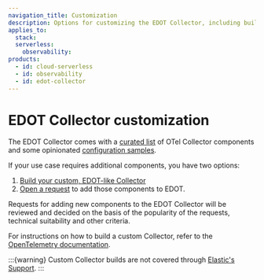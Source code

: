 ```yaml
---
navigation_title: Customization
description: Options for customizing the EDOT Collector, including building a custom Collector or requesting new components.
applies_to:
  stack:
  serverless:
    observability:
products:
  - id: cloud-serverless
  - id: observability
  - id: edot-collector
---
```


# EDOT Collector customization

The EDOT Collector comes with a [curated list](./components.md) of OTel Collector components and some opinionated [configuration samples](https://github.com/elastic/elastic-agent/tree/main/internal/pkg/otel/samples).

If your use case requires additional components, you have two options:

1. [Build your custom, EDOT-like Collector](./custom-collector.md)
2. [Open a request](https://github.com/elastic/elastic-agent/issues/new/choose) to add those components to EDOT.

Requests for adding new components to the EDOT Collector will be reviewed and decided on the basis of the popularity of the requests, technical suitability and other criteria.

For instructions on how to build a custom Collector, refer to the [OpenTelemetry documentation](https://opentelemetry.io/docs/collector/custom-collector/).

:::{warning}
Custom Collector builds are not covered through [Elastic's Support](https://www.elastic.co/support_policy).
:::
